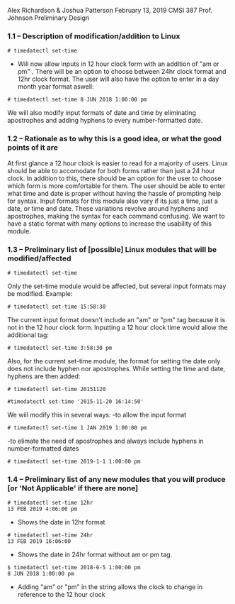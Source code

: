 Alex Richardson & Joshua Patterson
February 13, 2019
CMSI 387
Prof. Johnson
Preliminary Design
### 1.1 – Description of modification/addition to Linux
```
# timedatectl set-time
 ```
  - Will now allow inputs in 12 hour clock form with an addition of "am or pm" . There will be an option to choose between 24hr clock format and 12hr clock format. The user will also have the option to enter in a day month year format aswell:
 
```
# timedatectl set-time 8 JUN 2018 1:00:00 pm
```

We will also modify input formats of date and time by eliminating apostrophes and adding hyphens to every number-formatted date.
  
### 1.2 – Rationale as to why this is a good idea, or what the good points of it are

At first glance a 12 hour clock is easier to read for a majority of users. Linux should be able to accomodate for both forms rather than just a 24 hour clock. In addition to this, there should be an option for the user to choose which form is more comfortable for them. The user should be able to enter what time and date is proper without having the hassle of prompting help for syntax. Input formats for this module also vary if its just a time, just a date, or time and date. These variations revolve around hyphens and apostrophes, making the syntax for each command confusing. We want to have a static format with many options to increase the usability of this module.

### 1.3 – Preliminary list of [possible] Linux modules that will be modified/affected
```
# timedatectl set-time
```
Only the set-time module would be affected, but several input formats may be modified. 
Example:
```
# timedatectl set-time 15:58:30
```
The current input format doesn't include an "am" or "pm" tag because it is not in the 12 hour clock form. Inputting a 12 hour clock time would allow the additional tag:

``` 
# timedatectl set-time 3:58:30 pm
```

Also, for the current set-time module, the format for setting the date only does not include hyphen nor apostrophes. While setting the time and date, hyphens are then added:

```
# timedatectl set-time 20151120
```

```
#timedatectl set-time '2015-11-20 16:14:50'
```

We will modify this in several ways:
-to allow the input format
```
# timedatectl set-time 1 JAN 2019 1:00:00 pm
```
-to elimate the need of apostrophes and always include hyphens in number-formatted dates

```
# timedatectl set-time 2019-1-1 1:00:00 pm
```

### 1.4 – Preliminary list of any new modules that you will produce [or 'Not Applicable' if there are none]
```
# timedatectl set-time 12hr
13 FEB 2019 4:06:00 pm
```
- Shows the date in 12hr format

```
# timedatectl set-time 24hr
13 FEB 2019 16:06:00
```
- Shows the date in 24hr format without am or pm tag.
```
$ timedatectl set-time 2018-6-5 1:00:00 pm
8 JUN 2018 1:00:00 pm
```
- Adding "am" or "pm" in the string allows the clock to change in reference to the 12 hour clock
